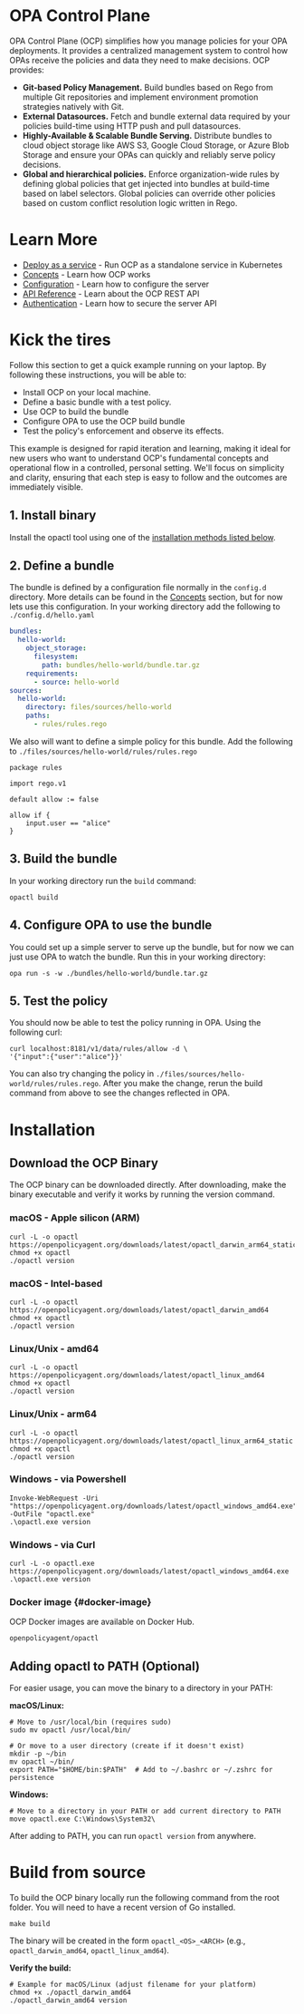 # OPA Control Plane


OPA Control Plane (OCP) simplifies how you manage policies for your OPA
deployments. It provides a centralized management system to control how OPAs
receive the policies and data they need to make decisions. OCP provides:

* **Git-based Policy Management.** Build bundles based on Rego from multiple Git
  repositories and implement environment promotion strategies natively with Git.
* **External Datasources.** Fetch and bundle external data required by your
  policies build-time using HTTP push and pull datasources.
* **Highly-Available & Scalable Bundle Serving.** Distribute bundles to cloud
  object storage like AWS S3, Google Cloud Storage, or Azure Blob Storage and
  ensure your OPAs can quickly and reliably serve policy decisions.
* **Global and hierarchical policies.** Enforce organization-wide rules by
  defining global policies that get injected into bundles at build-time based on
  label selectors. Global policies can override other policies based on custom
  conflict resolution logic written in Rego.

# Learn More

* [Deploy as a service](./docs/guide-deploy-as-a-service.md) - Run OCP as a standalone service in Kubernetes
* [Concepts](./docs/concepts.md) - Learn how OCP works
* [Configuration](./docs/configuration.md) - Learn how to configure the server
* [API Reference](./docs/api-reference.md) - Learn about the OCP REST API
* [Authentication](./docs/authentication.md) - Learn how to secure the server API

# Kick the tires

Follow this section to get a quick example running on your laptop. By following
these instructions, you will be able to:

* Install OCP on your local machine.
* Define a basic bundle with a test policy.
* Use OCP to build the bundle
* Configure OPA to use the OCP build bundle
* Test the policy's enforcement and observe its effects.

This example is designed for rapid iteration and learning, making it ideal for new users who want to understand OCP's fundamental concepts and operational flow in a controlled, personal setting. We'll focus on simplicity and clarity, ensuring that each step is easy to follow and the outcomes are immediately visible.

## 1. Install binary

Install the opactl tool using one of the [installation methods listed below](#installation).

## 2. Define a bundle

The bundle is defined by a configuration file normally in the `config.d` directory.  More details can be found in the [Concepts](#concepts) section, but for now lets use this configuration.  In your working directory add the following to `./config.d/hello.yaml`

```yaml
bundles:
  hello-world:
    object_storage:
      filesystem:
        path: bundles/hello-world/bundle.tar.gz
    requirements:
      - source: hello-world
sources:
  hello-world:
    directory: files/sources/hello-world
    paths:
      - rules/rules.rego
```

We also will want to define a simple policy for this bundle.  Add the following to `./files/sources/hello-world/rules/rules.rego`

```rego
package rules

import rego.v1

default allow := false

allow if {
	input.user == "alice"
}

```

## 3. Build the bundle

In your working directory run the `build` command:

`opactl build`

## 4. Configure OPA to use the bundle

You could set up a simple server to serve up the bundle, but for now we can just use OPA to watch the bundle.  Run this in your working directory:

```shell
opa run -s -w ./bundles/hello-world/bundle.tar.gz
```

## 5. Test the policy

You should now be able to test the policy running in OPA.  Using the following curl:

```shell
curl localhost:8181/v1/data/rules/allow -d \
'{"input":{"user":"alice"}}'
```

You can also try changing the policy in `./files/sources/hello-world/rules/rules.rego`.  After you make the change, rerun the build command from above to see the changes reflected in OPA.

# Installation

## Download the OCP Binary

The OCP binary can be downloaded directly. After downloading, make the binary executable and verify it works by running the version command.

### macOS \- Apple silicon (ARM)

```shell
curl -L -o opactl https://openpolicyagent.org/downloads/latest/opactl_darwin_arm64_static
chmod +x opactl
./opactl version
```

### macOS \- Intel-based

```shell
curl -L -o opactl https://openpolicyagent.org/downloads/latest/opactl_darwin_amd64
chmod +x opactl
./opactl version
```

### Linux/Unix \- amd64

```shell
curl -L -o opactl https://openpolicyagent.org/downloads/latest/opactl_linux_amd64
chmod +x opactl
./opactl version
```

### Linux/Unix \- arm64

```shell
curl -L -o opactl https://openpolicyagent.org/downloads/latest/opactl_linux_arm64_static
chmod +x opactl
./opactl version
```

### Windows \- via Powershell

```shell
Invoke-WebRequest -Uri "https://openpolicyagent.org/downloads/latest/opactl_windows_amd64.exe" -OutFile "opactl.exe"
.\opactl.exe version
```

### Windows \- via Curl

```shell
curl -L -o opactl.exe https://openpolicyagent.org/downloads/latest/opactl_windows_amd64.exe
.\opactl.exe version
```

### Docker image {#docker-image}

OCP Docker images are available on Docker Hub.

```shell
openpolicyagent/opactl
```

## Adding opactl to PATH (Optional)

For easier usage, you can move the binary to a directory in your PATH:

**macOS/Linux:**
```shell
# Move to /usr/local/bin (requires sudo)
sudo mv opactl /usr/local/bin/

# Or move to a user directory (create if it doesn't exist)
mkdir -p ~/bin
mv opactl ~/bin/
export PATH="$HOME/bin:$PATH"  # Add to ~/.bashrc or ~/.zshrc for persistence
```

**Windows:**
```shell
# Move to a directory in your PATH or add current directory to PATH
move opactl.exe C:\Windows\System32\
```

After adding to PATH, you can run `opactl version` from anywhere.

# Build from source

To build the OCP binary locally run the following command from the root folder.
You will need to have a recent version of Go installed.

```shell
make build
```

The binary will be created in the form `opactl_<OS>_<ARCH>` (e.g., `opactl_darwin_amd64`, `opactl_linux_amd64`).

**Verify the build:**
```shell
# Example for macOS/Linux (adjust filename for your platform)
chmod +x ./opactl_darwin_amd64
./opactl_darwin_amd64 version
```

